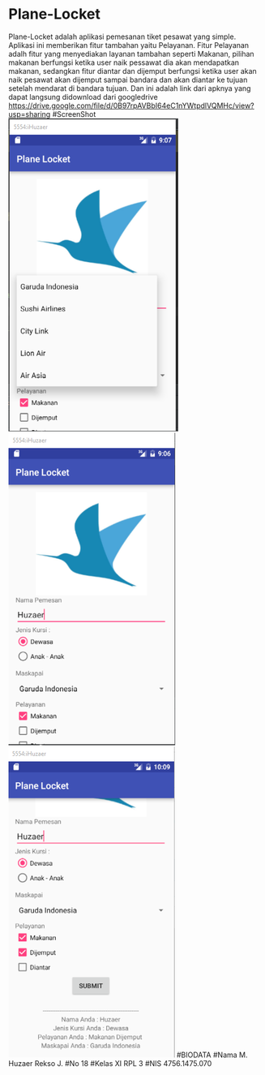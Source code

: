 # Plane-Locket
Plane-Locket adalah aplikasi pemesanan tiket pesawat yang simple. Aplikasi ini memberikan fitur tambahan yaitu Pelayanan.
Fitur Pelayanan adalh fitur yang menyediakan layanan tambahan seperti Makanan, pilihan makanan berfungsi ketika user naik pessawat dia akan mendapatkan makanan, sedangkan fitur diantar dan dijemput berfungsi ketika user akan naik pesawat akan dijemput sampai bandara dan akan diantar ke tujuan setelah mendarat di bandara tujuan. Dan ini adalah link dari apknya yang dapat langsung didownload dari googledrive https://drive.google.com/file/d/0B97rpAVBbI64eC1nYWtpdlVQMHc/view?usp=sharing
#ScreenShot 
![ScreenShot](https://github.com/HuzaerRekso/Plane-Locket/blob/master/PlaneLocket2.PNG "")
![ScreenShot](https://github.com/HuzaerRekso/Plane-Locket/blob/master/PlaneLocket1.PNG "")
![ScreenShot](https://github.com/HuzaerRekso/Plane-Locket/blob/master/PlaneLocket3.PNG "")
#BIODATA
#Nama
M. Huzaer Rekso J.
#No
18
#Kelas
XI RPL 3
#NIS
4756.1475.070
